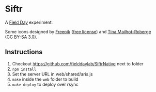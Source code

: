 # Siftr

A [Field Day](http://fielddaylab.org) experiment.

Some icons designed by [Freepik](http://www.flaticon.com/authors/freepik) ([free license](http://file005.flaticon.com/downloads/license/license.pdf))
and [Tina Mailhot-Roberge](http://vervex.ca/) ([CC BY-SA 3.0](https://creativecommons.org/licenses/by-sa/3.0/)).

## Instructions

1. Checkout https://github.com/fielddaylab/SiftrNative next to folder
2. `npm install`
3. Set the server URL in web/shared/aris.js
4. `make` inside the `web` folder to build
5. `make deploy` to deploy over rsync
